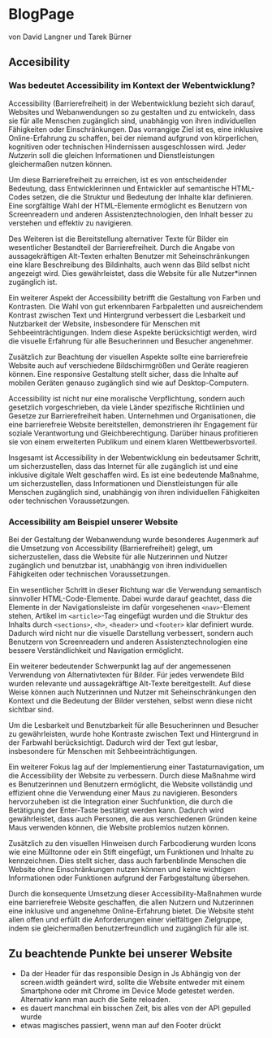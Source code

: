 # BlogPage
von David Langner und Tarek Bürner
## Accesibility
### Was bedeutet Accessibility im Kontext der Webentwicklung? 
Accessibility (Barrierefreiheit) in der Webentwicklung bezieht sich darauf, Websites und Webanwendungen so 
zu gestalten und zu entwickeln, dass sie für alle Menschen zugänglich sind, unabhängig von ihren individuellen 
Fähigkeiten oder Einschränkungen. Das vorrangige Ziel ist es, eine inklusive Online-Erfahrung zu schaffen, bei 
der niemand aufgrund von körperlichen, kognitiven oder technischen Hindernissen ausgeschlossen wird. Jede*r 
Nutzer*in soll die gleichen Informationen und Dienstleistungen gleichermaßen nutzen können. 
 
Um diese Barrierefreiheit zu erreichen, ist es von entscheidender Bedeutung, dass Entwicklerinnen und 
Entwickler auf semantische HTML-Codes setzen, die die Struktur und Bedeutung der Inhalte klar definieren. 
Eine sorgfältige Wahl der HTML-Elemente ermöglicht es Benutzern von Screenreadern und anderen 
Assistenztechnologien, den Inhalt besser zu verstehen und effektiv zu navigieren. 
 
Des Weiteren ist die Bereitstellung alternativer Texte für Bilder ein wesentlicher Bestandteil der 
Barrierefreiheit. Durch die Angabe von aussagekräftigen Alt-Texten erhalten Benutzer mit Seheinschränkungen 
eine klare Beschreibung des Bildinhalts, auch wenn das Bild selbst nicht angezeigt wird. Dies gewährleistet, 
dass die Website für alle Nutzer*innen zugänglich ist. 
 
Ein weiterer Aspekt der Accessibility betrifft die Gestaltung von Farben und Kontrasten. Die Wahl von gut 
erkennbaren Farbpaletten und ausreichendem Kontrast zwischen Text und Hintergrund verbessert die 
Lesbarkeit und Nutzbarkeit der Website, insbesondere für Menschen mit Sehbeeinträchtigungen. Indem diese 
Aspekte berücksichtigt werden, wird die visuelle Erfahrung für alle Besucherinnen und Besucher angenehmer. 
 
Zusätzlich zur Beachtung der visuellen Aspekte sollte eine barrierefreie Website auch auf verschiedene 
Bildschirmgrößen und Geräte reagieren können. Eine responsive Gestaltung stellt sicher, dass die Inhalte auf 
mobilen Geräten genauso zugänglich sind wie auf Desktop-Computern. 
 
Accessibility ist nicht nur eine moralische Verpflichtung, sondern auch gesetzlich vorgeschrieben, da viele 
Länder spezifische Richtlinien und Gesetze zur Barrierefreiheit haben. Unternehmen und Organisationen, die 
eine barrierefreie Website bereitstellen, demonstrieren ihr Engagement für soziale Verantwortung und 
Gleichberechtigung. Darüber hinaus profitieren sie von einem erweiterten Publikum und einem klaren 
Wettbewerbsvorteil. 
 
Insgesamt ist Accessibility in der Webentwicklung ein bedeutsamer Schritt, um sicherzustellen, dass das 
Internet für alle zugänglich ist und eine inklusive digitale Welt geschaffen wird. Es ist eine bedeutende 
Maßnahme, um sicherzustellen, dass Informationen und Dienstleistungen für alle Menschen zugänglich sind, 
unabhängig von ihren individuellen Fähigkeiten oder technischen Voraussetzungen.

### Accessibility am Beispiel unserer Website
Bei der Gestaltung der Webanwendung wurde besonderes Augenmerk auf die Umsetzung von Accessibility (Barrierefreiheit) gelegt, um sicherzustellen, dass die Website für alle Nutzerinnen und Nutzer zugänglich und benutzbar ist, unabhängig von ihren individuellen Fähigkeiten oder technischen Voraussetzungen.

Ein wesentlicher Schritt in dieser Richtung war die Verwendung semantisch sinnvoller HTML-Code-Elemente. Dabei wurde darauf geachtet, dass die Elemente in der Navigationsleiste im dafür vorgesehenen `<nav>`-Element stehen, Artikel im `<article>`-Tag eingefügt wurden und die Struktur des Inhalts durch `<sections>`, `<h>`, `<header>` und `<footer>` klar definiert wurde. Dadurch wird nicht nur die visuelle Darstellung verbessert, sondern auch Benutzern von Screenreadern und anderen Assistenztechnologien eine bessere Verständlichkeit und Navigation ermöglicht.

Ein weiterer bedeutender Schwerpunkt lag auf der angemessenen Verwendung von Alternativtexten für Bilder. Für jedes verwendete Bild wurden relevante und aussagekräftige Alt-Texte bereitgestellt. Auf diese Weise können auch Nutzerinnen und Nutzer mit Seheinschränkungen den Kontext und die Bedeutung der Bilder verstehen, selbst wenn diese nicht sichtbar sind.

Um die Lesbarkeit und Benutzbarkeit für alle Besucherinnen und Besucher zu gewährleisten, wurde hohe Kontraste zwischen Text und Hintergrund in der Farbwahl berücksichtigt. Dadurch wird der Text gut lesbar, insbesondere für Menschen mit Sehbeeinträchtigungen.

Ein weiterer Fokus lag auf der Implementierung einer Tastaturnavigation, um die Accessibility der Website zu verbessern. Durch diese Maßnahme wird es Benutzerinnen und Benutzern ermöglicht, die Website vollständig und effizient ohne die Verwendung einer Maus zu navigieren. Besonders hervorzuheben ist die Integration einer Suchfunktion, die durch die Betätigung der Enter-Taste bestätigt werden kann. Dadurch wird gewährleistet, dass auch Personen, die aus verschiedenen Gründen keine Maus verwenden können, die Website problemlos nutzen können.

Zusätzlich zu den visuellen Hinweisen durch Farbcodierung wurden Icons wie eine Mülltonne oder ein Stift eingefügt, um Funktionen und Inhalte zu kennzeichnen. Dies stellt sicher, dass auch farbenblinde Menschen die Website ohne Einschränkungen nutzen können und keine wichtigen Informationen oder Funktionen aufgrund der Farbgestaltung übersehen.

Durch die konsequente Umsetzung dieser Accessibility-Maßnahmen wurde eine barrierefreie Website geschaffen, die allen Nutzern und Nutzerinnen eine inklusive und angenehme Online-Erfahrung bietet. Die Website steht allen offen und erfüllt die Anforderungen einer vielfältigen Zielgruppe, indem sie gleichermaßen benutzerfreundlich und zugänglich für alle ist.

## Zu beachtende Punkte bei unserer Website
- Da der Header für das responsible Design in Js Abhängig von der screen.width geändert wird, sollte die Website entweder mit einem Smartphone oder mit Chrome im Device Mode getestet werden. Alternativ kann man auch die Seite reloaden.
- es dauert manchmal ein bisschen Zeit, bis alles von der API gepulled wurde
- etwas magisches passiert, wenn man auf den Footer drückt
